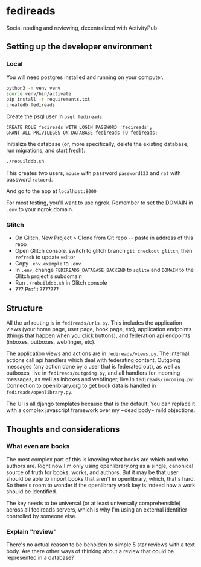 # fedireads

Social reading and reviewing, decentralized with ActivityPub

## Setting up the developer environment

### Local
You will need postgres installed and running on your computer.

``` bash
python3 -m venv venv
source venv/bin/activate
pip install -r requirements.txt
createdb fedireads
```

Create the psql user in `psql fedireads`:
``` psql
CREATE ROLE fedireads WITH LOGIN PASSWORD 'fedireads';
GRANT ALL PRIVILEGES ON DATABASE fedireads TO fedireads;
```

Initialize the database (or, more specifically, delete the existing database, run migrations, and start fresh):
``` bash
./rebuilddb.sh
```
This creates two users, `mouse` with password `password123` and `rat` with password `ratword`.

And go to the app at `localhost:8000`

For most testing, you'll want to use ngrok. Remember to set the DOMAIN in `.env` to your ngrok domain.

### Glitch
- On Glitch, New Project > Clone from Git repo -- paste in address of this repo
- Open Glitch console, switch to glitch branch `git checkout glitch`, then `refresh` to update editor
- Copy `.env.example` to `.env`
- In `.env`, change `FEDIREADS_DATABASE_BACKEND` to `sqlite` and `DOMAIN` to the Glitch project's subdomain
- Run `./rebuilddb.sh` in Glitch console
- ??? Profit ???????

## Structure

All the url routing is in `fedireads/urls.py`. This includes the application views (your home page, user page, book page, etc),
application endpoints (things that happen when you click buttons), and federation api endpoints (inboxes, outboxes, webfinger, etc).

The application views and actions are in `fedireads/views.py`. The internal actions call api handlers which deal with federating content.
Outgoing messages (any action done by a user that is federated out), as well as outboxes, live in `fedireads/outgoing.py`, and all handlers for incoming
messages, as well as inboxes and webfinger, live in `fedireads/incoming.py`. Connection to openlibrary.org to get book data is handled in `fedireads/openlibrary.py`.

The UI is all django templates because that is the default. You can replace it with a complex javascript framework over my ~dead body~ mild objections.


## Thoughts and considerations

### What even are books
The most complex part of this is knowing what books are which and who authors are. Right now I'm only using openlibrary.org as a
single, canonical source of truth for books, works, and authors. But it may be that user should be able to import books that aren't
in openlibrary, which, that's hard. So there's room to wonder if the openlibrary work key is indeed how a work should be identified.

The key needs to be universal (or at least universally comprehensible) across all fedireads servers, which is why I'm using an external
identifier controlled by someone else.

### Explain "review"
There's no actual reason to be beholden to simple 5 star reviews with a text body. Are there other ways of thinking about a review
that could be represented in a database?
